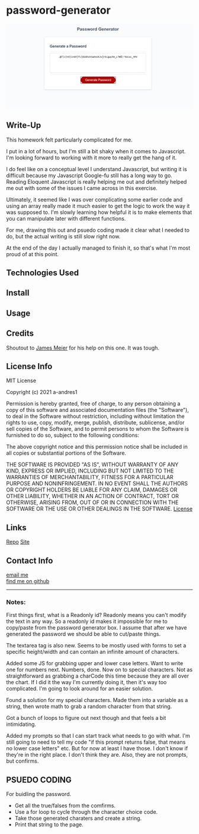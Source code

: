 # password-generator

![password gen screenshot](./Assets/passwordgen.png)

## Write-Up

This homework felt particularly complicated for me. 

I put in a lot of hours, but I'm still a bit shaky when it comes to Javascript. I'm looking forward to working with it more to really get the hang of it. 

I do feel like on a conceptual level I understand Javascript,  but writing it is difficult because my Javascript Google-fu still has a long way to go. Reading Eloquent Javascript is really helping me out and definitely helped me out with some of the issues I came across in this exercise. 

Ultimately, it seemed like I was over complicating some earlier code and using an array really made it much easier to get the logic to work the way it was supposed to. I'm slowly learning how helpful it is to make elements that you can manipulate later with different functions. 

For me, drawing this out and psuedo coding made it clear what I needed to do, but the actual writing is still slow right now. 

At the end of the day I actually managed to finish it, so that's what I'm most proud of at this point. 

## Technologies Used

## Install

## Usage

## Credits
Shoutout to [James Meier](https://github.com/jamesMeier) for his help on this one. It was tough.  

## License Info 
MIT License

Copyright (c) 2021 a-andres1

Permission is hereby granted, free of charge, to any person obtaining a copy
of this software and associated documentation files (the "Software"), to deal
in the Software without restriction, including without limitation the rights
to use, copy, modify, merge, publish, distribute, sublicense, and/or sell
copies of the Software, and to permit persons to whom the Software is
furnished to do so, subject to the following conditions:

The above copyright notice and this permission notice shall be included in all
copies or substantial portions of the Software.

THE SOFTWARE IS PROVIDED "AS IS", WITHOUT WARRANTY OF ANY KIND, EXPRESS OR
IMPLIED, INCLUDING BUT NOT LIMITED TO THE WARRANTIES OF MERCHANTABILITY,
FITNESS FOR A PARTICULAR PURPOSE AND NONINFRINGEMENT. IN NO EVENT SHALL THE
AUTHORS OR COPYRIGHT HOLDERS BE LIABLE FOR ANY CLAIM, DAMAGES OR OTHER
LIABILITY, WHETHER IN AN ACTION OF CONTRACT, TORT OR OTHERWISE, ARISING FROM,
OUT OF OR IN CONNECTION WITH THE SOFTWARE OR THE USE OR OTHER DEALINGS IN THE
SOFTWARE.
[License](LICENSE)

## Links
[Repo](https://github.com/a-andres1/password-generator)
[Site](https://a-andres1.github.io/password-generator/)

## Contact Info
[email me](mailto:alyssaandres1@gmail.com)  
[find me on github](https://github.com/a-andres1)


___
### Notes:

First things first, what is a Readonly id? Readonly means you can't modify the text in any way. So a readonly id makes it impossible for me to copy/paste from the password generator box. I assume that after we have generated the password we should be able to cut/paste things. 

The textarea tag is also new. Seems to be mostly used with forms to set a specific height/width and can contain an infinite amount of characters. 

Added some JS for grabbing upper and lower case letters. Want to write one for numbers next. Numbers, done. Now on to special characters. Not as straightforward as grabbing a charCode this time because they are all over the chart. If I did it the way I'm currently doing it, then it's way too complicated. I'm going to look around for an easier solution. 

Found a solution for my special characters. Made them into a variable as a string, then wrote math to grab a random character from that string.

Got a bunch of loops to figure out next though and that feels a bit intimidating. 

Added my prompts so that I can start track what needs to go with what. I'm still going to need to tell my code "if this prompt returns false, that means no lower case letters" etc. But for now at least I have those. I don't know if they're in the right place. I don't think they are. Also, they are not prompts, but confirms.


## PSUEDO CODING 
For buidling the password.

* Get all the true/falses from the comfirms. 
* Use a for loop to cycle through the character choice code.
* Take those generated charaters and create a string. 
* Print that string to the page.
